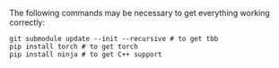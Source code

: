 The following commands may be necessary to get everything working correctly:

```
git submodule update --init --recursive # to get tbb
pip install torch # to get torch
pip install ninja # to get C++ support
```
